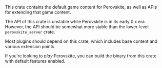 This crate contains the default game content for Perovskite, as well as APIs for extending that game content.

The API of this crate is unstable while Perovskite is in its early 0.x era. However, the API should be somewhat more
stable than the lower-level `perovskite_server` crate.

Most plugins should depend on this crate, which includes base content and various extension points.

If you're looking to *play* Perovskite, you can build the binary from this crate with default features enabled.